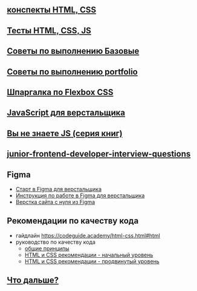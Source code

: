 
## [конспекты HTML,  CSS ](https://github.com/schoolteacherMP/Conspectus_HTML_CSS_JS/tree/main/HTML%2C%20CSS)  
## [Тесты HTML, CSS, JS ](https://github.com/schoolteacherMP/Conspectus_HTML_CSS_JS/tree/main/%D0%A2%D0%B5%D1%81%D1%82%D1%8B)  
## [Советы по выполнению Базовые ](https://github.com/schoolteacherMP/Conspectus_HTML_CSS_JS/blob/main/ImplementationTips.md)  
## [Советы по выполнению portfolio ](https://github.com/schoolteacherMP/lecture_13_1_portfolio/blob/main/ImplementationTipsPortfolio.md)  
## [Шпаргалка по Flexbox CSS](https://tpverstak.ru/flex-cheatsheet/)  

## [JavaScript для верстальщика ](https://github.com/schoolteacherMP/Conspectus_HTML_CSS_JS/blob/main/JS_for_frontend.md) 
## [ Вы не знаете JS (серия книг)](https://github.com/azat-io/you-dont-know-js-ru)  
## [junior-frontend-developer-interview-questions ](https://github.com/schoolteacherMP/Conspectus_HTML_CSS_JS/blob/main/interview_questions.md)  

## Figma  
- [Старт в Figma для верстальщика](https://htmlacademy.ru/blog/soft/figma)  
- [Инструкция по работе в Figma для верстальщика](https://breezzly.ru/guides/start-v-figma-dlya-verstalshhika)  
- [Верстка сайта с нуля из Figma](https://www.youtube.com/playlist?list=PL5_s7xdj2Vsw-bCx5nOZJMFIiHwRgok--)  

## Рекомендации по качеству кода  
- гайдлайн https://codeguide.academy/html-css.html#html  
- руководство по качеству кода  
  - [общие принципы](https://github.com/schoolteacherMP/lecture_X_Shelter/blob/main/generic-principles.md)
  - [HTML и CSS рекомендации - начальный уровень](https://github.com/schoolteacherMP/lecture_X_Shelter/blob/main/html-and-css.md)
  - [HTML и CSS рекомендации - продвинутый уровень](https://github.com/schoolteacherMP/lecture_X_Shelter/blob/main/html-and-css-extended.md)

## [ Что  дальше? ](https://github.com/schoolteacherMP/Conspectus_HTML_CSS_JS/blob/main/what's_next.md)  
